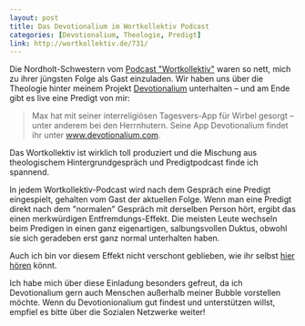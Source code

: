```yaml
---
layout: post
title: Das Devotionalium im Wortkollektiv Podcast
categories: [Devotionalium, Theologie, Predigt]
link: http://wortkollektiv.de/731/
---
```


Die Nordholt-Schwestern vom [Podcast "Wortkollektiv"](http://wortkollektiv.de/731/) waren so nett, mich zu ihrer jüngsten Folge als Gast einzuladen. Wir haben uns über die Theologie hinter meinem Projekt [Devotionalium](https://devotionalium.com/) unterhalten – und am Ende gibt es live eine Predigt von mir:

> Max hat mit seiner interreligiösen Tagesvers-App für Wirbel gesorgt – unter anderem bei den Herrnhutern. Seine App Devotionalium findet ihr unter www.devotionalium.com.

Das Wortkollektiv ist wirklich toll produziert und die Mischung aus theologischem Hintergrundgespräch und Predigtpodcast finde ich spannend.

In jedem Wortkollektiv-Podcast wird nach dem Gespräch eine Predigt eingespielt, gehalten vom Gast der aktuellen Folge. Wenn man eine Predigt direkt nach dem "normalen" Gespräch mit derselben Person hört, ergibt das einen merkwürdigen Entfremdungs-Effekt. Die meisten Leute wechseln beim Predigen in einen ganz eigenartigen, salbungsvollen Duktus, obwohl sie sich geradeben erst ganz normal unterhalten haben.

Auch ich bin vor diesem Effekt nicht verschont geblieben, wie ihr selbst [hier hören](http://wortkollektiv.de/731/) könnt.

Ich habe mich über diese Einladung besonders gefreut, da ich Devotionalium gern auch Menschen außerhalb meiner Bubble vorstellen möchte. Wenn du Devotionionalium gut findest und unterstützen willst, empfiel es bitte über die Sozialen Netzwerke weiter!